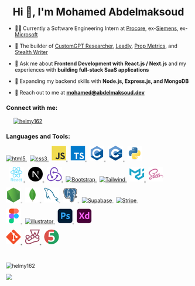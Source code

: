 <h1 align="center">Hi 👋, I'm Mohamed Abdelmaksoud</h1>

- 🧑‍💻 Currently a Software Engineering Intern at [Procore](https://github.com/procore), ex-[Siemens](https://github.com/siemens), ex-[Microsoft](https://github.com/microsoft)

- 🚀 The builder of [CustomGPT Researcher](https://researcher.customgpt.ai/), [Leadly](https://leadly.sa/), [Prop Metrics](https://www.prop-metrics.com/), and [Stealth Writer](https://stealthwriter.ai/)

- 💬 Ask me about **Frontend Development with React.js / Next.js** and my experiences with **building full-stack SaaS applications**

- 🌱 Expanding my backend skills with **Node.js, Express.js, and MongoDB**

- 📧 Reach out to me at **mohamed@abdelmaksoud.dev**

<h3 align="left">Connect with me:</h3>
<p align="left" style="display:flex; gap: 16px; flex-wrap: wrap;">
&nbsp;
<a href="https://www.linkedin.com/in/helmy16" target="blank"><img align="center" src="https://raw.githubusercontent.com/rahuldkjain/github-profile-readme-generator/master/src/images/icons/Social/linked-in-alt.svg" alt="helmy162" height="30" width="auto" /></a>
&nbsp;
</p>
<h3 align="left">Languages and Tools:</h3>
<p align="left"> 

<a href="https://www.w3.org/html/" target="_blank" rel="noreferrer"> <img src="https://upload.wikimedia.org/wikipedia/commons/thumb/3/38/HTML5_Badge.svg/1024px-HTML5_Badge.svg.png" alt="html5" width="40" height="40"/> </a> 
&nbsp;
<a href="https://www.w3schools.com/css/" target="_blank" rel="noreferrer"> <img src="https://upload.wikimedia.org/wikipedia/commons/thumb/6/62/CSS3_logo.svg/240px-CSS3_logo.svg.png" alt="css3" width="40" height="40"/> </a> 
&nbsp;
<a href="https://developer.mozilla.org/en-US/docs/Web/JavaScript" target="_blank" rel="noreferrer"> <img src="https://raw.githubusercontent.com/devicons/devicon/master/icons/javascript/javascript-original.svg" alt="javascript" width="40" height="40"/> </a> 
&nbsp;
<a href="https://www.typescriptlang.org/" target="_blank" rel="noreferrer"> <img src="https://raw.githubusercontent.com/devicons/devicon/master/icons/typescript/typescript-original.svg" alt="typescript" width="40" height="40"/> </a>
&nbsp;
<a href="https://www.w3schools.com/c/" target="_blank" rel="noreferrer"> <img src="https://raw.githubusercontent.com/devicons/devicon/master/icons/c/c-original.svg" alt="c" width="40" height="40"/> </a> 
&nbsp;
<a href="https://www.w3schools.com/cpp/" target="_blank" rel="noreferrer"> <img src="https://raw.githubusercontent.com/devicons/devicon/master/icons/cplusplus/cplusplus-original.svg" alt="cplusplus" width="40" height="40"/> </a>
&nbsp; 
<a href="https://www.w3schools.com/python/" target="_blank" rel="noreferrer"> <img src="https://raw.githubusercontent.com/devicons/devicon/master/icons/python/python-original.svg" alt="python" width="40" height="40"/> </a> 

&nbsp;
<a href="https://reactjs.org/" target="_blank" rel="noreferrer"> <img src="https://raw.githubusercontent.com/devicons/devicon/master/icons/react/react-original-wordmark.svg" alt="react" width="40" height="40"/> </a> 
&nbsp;
<a href="https://nextjs.org/" target="_blank" rel="noreferrer"> <img src="https://raw.githubusercontent.com/devicons/devicon/master/icons/nextjs/nextjs-original.svg" alt="nextjs" width="40" height="40"/> </a> 
&nbsp;
<a href="https://redux.js.org" target="_blank" rel="noreferrer"> <img src="https://raw.githubusercontent.com/devicons/devicon/master/icons/redux/redux-original.svg" alt="redux" width="40" height="40"/> </a> 
&nbsp;
<a href="https://getbootstrap.com/" target="_blank" rel="noreferrer"> <img src="https://upload.wikimedia.org/wikipedia/commons/thumb/archive/b/b2/20210507000023%21Bootstrap_logo.svg/120px-Bootstrap_logo.svg.png" alt="Bootstrap" width="auto" height="40"/> </a>
&nbsp;
<a href="https://tailwindcss.com/" target="_blank" rel="noreferrer"> <img src="https://www.vectorlogo.zone/logos/tailwindcss/tailwindcss-icon.svg" alt="Tailwind" width="auto" height="40"/> </a> 
&nbsp;
<a href="https://mui.com/" target="_blank" rel="noreferrer"> <img src="https://raw.githubusercontent.com/devicons/devicon/master/icons/materialui/materialui-plain.svg" alt="Material UI" width="auto" height="40"/> </a> 
&nbsp;
<a href="https://sass-lang.com" target="_blank" rel="noreferrer"> <img src="https://raw.githubusercontent.com/devicons/devicon/master/icons/sass/sass-original.svg" alt="sass" width="40" height="40"/> </a> 

<a href="https://nodejs.org" target="_blank" rel="noreferrer"> <img src="https://raw.githubusercontent.com/devicons/devicon/master/icons/nodejs/nodejs-original.svg" alt="nodejs" width="40" height="40"/> </a> 
&nbsp;
<a href="https://www.mongodb.com/" target="_blank" rel="noreferrer"> <img src="https://raw.githubusercontent.com/devicons/devicon/master/icons/mongodb/mongodb-original.svg" alt="mongodb" width="40" height="40"/> </a> 
&nbsp;
<a href="https://www.mysql.com/" target="_blank" rel="noreferrer"> <img src="https://raw.githubusercontent.com/devicons/devicon/master/icons/mysql/mysql-original.svg" alt="mysql" width="40" height="40"/> </a> 
&nbsp;
<a href="https://www.postgresql.org" target="_blank" rel="noreferrer"> <img src="https://raw.githubusercontent.com/devicons/devicon/master/icons/postgresql/postgresql-original.svg" alt="postgresql" width="40" height="40"/> </a> 
&nbsp;
<a href="https://supabase.com/" target="_blank" rel="noreferrer"> <img src="https://seeklogo.com/images/S/supabase-logo-DCC676FFE2-seeklogo.com.png" alt="Supabase" width="auto" height="40"/> </a> 
&nbsp;
<a href="https://stripe.com/docs" target="_blank" rel="noreferrer"> <img src="https://upload.wikimedia.org/wikipedia/commons/thumb/b/ba/Stripe_Logo%2C_revised_2016.svg/1280px-Stripe_Logo%2C_revised_2016.svg.png" alt="Stripe" width="auto" height="40"/> </a>
&nbsp;


<a href="https://www.figma.com/" target="_blank" rel="noreferrer"> <img src="https://raw.githubusercontent.com/devicons/devicon/master/icons/figma/figma-original.svg" alt="figma" width="40" height="40"/> </a> 
&nbsp;
<a href="https://www.adobe.com/in/products/illustrator.html" target="_blank" rel="noreferrer"> <img src="https://www.vectorlogo.zone/logos/adobe_illustrator/adobe_illustrator-icon.svg" alt="illustrator" width="40" height="40"/> </a>
&nbsp;
<a href="https://www.photoshop.com/en" target="_blank" rel="noreferrer"> <img src="https://raw.githubusercontent.com/devicons/devicon/master/icons/photoshop/photoshop-original.svg" alt="photoshop" width="40" height="40"/> </a>
&nbsp;
<a href="https://adobexdplatform.com/" target="_blank" rel="noreferrer"> <img src="https://raw.githubusercontent.com/devicons/devicon/master/icons/xd/xd-original.svg" alt="XD" width="40" height="40"/> </a> 

<a href="https://git-scm.com/" target="_blank" rel="noreferrer"> <img src="https://raw.githubusercontent.com/devicons/devicon/master/icons/git/git-original.svg" alt="git" width="40" height="40"/> </a> 
&nbsp;
<a href="https://jestjs.io" target="_blank" rel="noreferrer"> <img src="https://raw.githubusercontent.com/devicons/devicon/master/icons/jest/jest-plain.svg" alt="jest" width="40" height="40"/> </a>
&nbsp;
<a href="https://junit.org/junit5/" target="_blank" rel="noreferrer"> <img src="https://raw.githubusercontent.com/devicons/devicon/master/icons/junit/junit-original.svg" alt="JUnit" width="40" height="40"/> </a> 


</p>


&nbsp;&nbsp;
<p><img align="center" src="https://github-readme-streak-stats.herokuapp.com/?user=helmy162&" alt="helmy162" /></p>

![](https://komarev.com/ghpvc/?username=helmy162)
